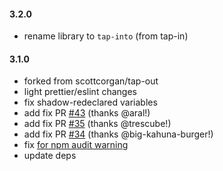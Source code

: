 <!--
#### [unreleased]

-->

#### 3.2.0

- rename library to `tap-into` (from tap-in)

#### 3.1.0

- forked from scottcorgan/tap-out
- light prettier/eslint changes
- fix shadow-redeclared variables
- add fix PR [#43](https://github.com/scottcorgan/tap-out/pull/43) (thanks @aral!)
- add fix PR [#35](https://github.com/scottcorgan/tap-out/pull/35) (thanks @trescube!)
- add fix PR [#34](https://github.com/scottcorgan/tap-out/pull/34) (thanks @big-kahuna-burger!)
- fix [for npm audit warning](https://github.com/scottcorgan/tap-out/pull/46)
- update deps
